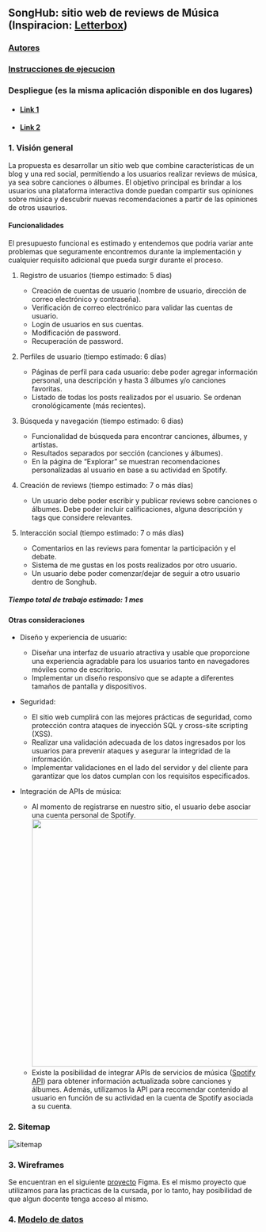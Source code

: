 ## SongHub: sitio web de reviews de Música (Inspiracion: [Letterbox](https://letterboxd.com/))

### [Autores](https://github.com/matiasgimenezdev/trabajo-integrador-paw/blob/main/docs/AUTHORS.md)

### [Instrucciones de ejecucion](https://github.com/matiasgimenezdev/trabajo-integrador-paw/blob/main/docs/INSTRUCTIONS.md)

### Despliegue (es la misma aplicación disponible en dos lugares)

-   #### [Link 1](https://7053-191-80-113-188.ngrok-free.app)
-   #### [Link 2](https://e18a-190-15-233-40.ngrok-free.app)

### 1. Visión general

La propuesta es desarrollar un sitio web que combine características de un blog y una red social, permitiendo a los usuarios realizar reviews de música, ya sea sobre canciones o álbumes. El objetivo principal es brindar a los usuarios una plataforma interactiva donde puedan compartir sus opiniones sobre música y descubrir nuevas recomendaciones a partir de las opiniones de otros usaurios.

#### Funcionalidades

El presupuesto funcional es estimado y entendemos que podria variar ante problemas que seguramente encontremos durante la implementación y cualquier requisito adicional que pueda surgir durante el proceso.

1. Registro de usuarios (tiempo estimado: 5 días)

    - Creación de cuentas de usuario (nombre de usuario, dirección de correo electrónico y contraseña).
    - Verificación de correo electrónico para validar las cuentas de usuario.
    - Login de usuarios en sus cuentas.
    - Modificación de password.
    - Recuperación de password.

2. Perfiles de usuario (tiempo estimado: 6 días)

    - Páginas de perfil para cada usuario: debe poder agregar información personal, una descripción y hasta 3 álbumes y/o canciones favoritas.
    - Listado de todas los posts realizados por el usuario. Se ordenan cronológicamente (más recientes).

3. Búsqueda y navegación (tiempo estimado: 6 dias)

    - Funcionalidad de búsqueda para encontrar canciones, álbumes, y artistas.
    - Resultados separados por sección (canciones y álbumes).
    - En la página de “Explorar” se muestran recomendaciones personalizadas al usuario en base a su actividad en Spotify.

4. Creación de reviews (tiempo estimado: 7 o más días)

    - Un usuario debe poder escribir y publicar reviews sobre canciones o álbumes. Debe poder incluir calificaciones, alguna descripción y tags que considere relevantes.

5. Interacción social (tiempo estimado: 7 o más días)
    - Comentarios en las reviews para fomentar la participación y el debate.
    - Sistema de me gustas en los posts realizados por otro usuario.
    - Un usuario debe poder comenzar/dejar de seguir a otro usuario dentro de Songhub.

##### Tiempo total de trabajo estimado: 1 mes

#### Otras consideraciones

-   Diseño y experiencia de usuario:
    -   Diseñar una interfaz de usuario atractiva y usable que proporcione una experiencia agradable para los usuarios tanto en navegadores móviles como de escritorio.
    -   Implementar un diseño responsivo que se adapte a diferentes tamaños de pantalla y dispositivos.
-   Seguridad:

    -   El sitio web cumplirá con las mejores prácticas de seguridad, como protección contra ataques de inyección SQL y cross-site scripting (XSS).
    -   Realizar una validación adecuada de los datos ingresados por los usuarios para prevenir ataques y asegurar la integridad de la información.
    -   Implementar validaciones en el lado del servidor y del cliente para garantizar que los datos cumplan con los requisitos especificados.

-   Integración de APIs de música:
    -   Al momento de registrarse en nuestro sitio, el usuario debe asociar una cuenta personal de Spotify.
        <img src="https://github.com/user-attachments/assets/eae831f9-90d1-48b9-9044-fabb2fc90baa" width=500 height=500/>
    -   Existe la posibilidad de integrar APIs de servicios de música ([Spotify API](https://developer.spotify.com/documentation/web-api)) para obtener información actualizada sobre canciones y álbumes. Además, utilizamos la API para recomendar
        contenido al usuario en función de su actividad en la cuenta de Spotify asociada a su cuenta.

### 2. Sitemap

![sitemap](https://github.com/user-attachments/assets/98d7c59b-71ae-49d5-8f9f-c180585d100b)

### 3. Wireframes

Se encuentran en el siguiente [proyecto](https://www.figma.com/team_invite/redeem/8gsvLe0YYBM4Q47UAvpgqo) Figma. Es el mismo proyecto que utilizamos para las practicas de la cursada, por lo tanto, hay posibilidad de que algun docente tenga acceso al mismo.

### 4. [Modelo de datos](https://drive.google.com/file/d/13X7mGucqO1l9EiWeonvWR7GnOXmyRzrF/view?usp=sharing)
